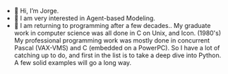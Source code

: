 - 👋 Hi, I’m Jorge.
- 👀 I am very interested in Agent-based Modeling.
- 🌱 I am returning to programming after a few decades..  My graduate work in computer science was all done in C on Unix, and Icon. (1980's)  My professional programming work was mostly done in concurrent Pascal (VAX-VMS) and C (embedded on a PowerPC). So I have a lot of catching up to do, and first in the list is to take a deep dive into Python. A few solid examples will go a long way.

<!---
jochoalions/jochoalions is a ✨ special ✨ repository because its `README.md` (this file) appears on your GitHub profile.
You can click the Preview link to take a look at your changes.
--->
